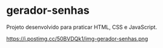 # gerador-senhas
Projeto desenvolvido para praticar HTML, CSS e JavaScript.

https://i.postimg.cc/50BVDQk1/img-gerador-senhas.png
